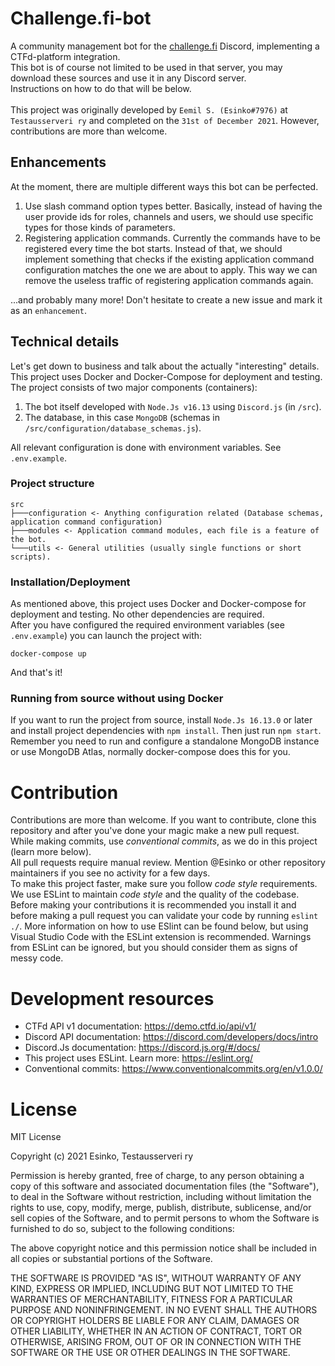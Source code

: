 # Challenge.fi-bot
A community management bot for the <a href="https://challenge.fi">challenge.fi</a> Discord, implementing a CTFd-platform integration.<br>
This bot is of course not limited to be used in that server, you may download these sources and use it in any Discord server.<br>
Instructions on how to do that will be below.
<br>
<br>
This project was originally developed by `Eemil S. (Esinko#7976)` at `Testausserveri ry` and completed on the `31st of December 2021`.
However, contributions are more than welcome.

## Enhancements
At the moment, there are multiple different ways this bot can be perfected.
1. Use slash command option types better. Basically, instead of having the user provide ids for roles, channels and users,
we should use specific types for those kinds of parameters.
2. Registering application commands. Currently the commands have to be registered every time the bot starts. Instead of that,
we should implement something that checks if the existing application command configuration matches the one we are about to apply.
This way we can remove the useless traffic of registering application commands again.

...and probably many more! Don't hesitate to create a new issue and mark it as an `enhancement`.

## Technical details
Let's get down to business and talk about the actually "interesting" details.<br>
This project uses Docker and Docker-Compose for deployment and testing.<br>
The project consists of two major components (containers):
1. The bot itself developed with `Node.Js v16.13` using `Discord.js` (in `/src`).
2. The database, in this case `MongoDB` (schemas in `/src/configuration/database_schemas.js`).

All relevant configuration is done with environment variables. See `.env.example`.

### Project structure

```
src
├───configuration <- Anything configuration related (Database schemas, application command configuration)
├───modules <- Application command modules, each file is a feature of the bot.
└───utils <- General utilities (usually single functions or short scripts).
```

### Installation/Deployment
As mentioned above, this project uses Docker and Docker-compose for deployment and testing.
No other dependencies are required.
<br>
After you have configured the required environment variables (see `.env.example`) you can launch the project with:
```
docker-compose up
```
And that's it!

### Running from source without using Docker
If you want to run the project from source, install `Node.Js 16.13.0` or later and install project dependencies with `npm install`.
Then just run `npm start`. Remember you need to run and configure a standalone MongoDB instance or use MongoDB Atlas, normally docker-compose does this for you.

# Contribution 
Contributions are more than welcome. If you want to contribute, clone this repository and after you've done your magic make a new pull request.
<br>
While making commits, use *conventional commits*, as we do in this project (learn more below).
<br>
All pull requests require manual review. Mention @Esinko or other repository maintainers if you see no activity for a few days.
<br>
To make this project faster, make sure you follow *code style* requirements. We use ESLint to maintain *code style* and the quality of the codebase.
Before making your contributions it is recommended you install it and before making a pull request you can validate your code by running `eslint ./`.
More information on how to use ESlint can be found below, but using Visual Studio Code with the ESLint extension is recommended.
Warnings from ESLint can be ignored, but you should consider them as signs of messy code.

# Development resources
- CTFd API v1 documentation: <a href="https://demo.ctfd.io/api/v1/">https://demo.ctfd.io/api/v1/</a>
- Discord API documentation: <a href="https://discord.com/developers/docs/intro">https://discord.com/developers/docs/intro</a>
- Discord.Js documentation: <a href="https://discord.js.org/#/docs/">https://discord.js.org/#/docs/</a>
- This project uses ESLint. Learn more: <a href="https://eslint.org/">https://eslint.org/</a>
- Conventional commits: <a href="https://www.conventionalcommits.org/en/v1.0.0/">https://www.conventionalcommits.org/en/v1.0.0/</a>

# License
MIT License

Copyright (c) 2021 Esinko, Testausserveri ry

Permission is hereby granted, free of charge, to any person obtaining a copy
of this software and associated documentation files (the "Software"), to deal
in the Software without restriction, including without limitation the rights
to use, copy, modify, merge, publish, distribute, sublicense, and/or sell
copies of the Software, and to permit persons to whom the Software is
furnished to do so, subject to the following conditions:

The above copyright notice and this permission notice shall be included in all
copies or substantial portions of the Software.

THE SOFTWARE IS PROVIDED "AS IS", WITHOUT WARRANTY OF ANY KIND, EXPRESS OR
IMPLIED, INCLUDING BUT NOT LIMITED TO THE WARRANTIES OF MERCHANTABILITY,
FITNESS FOR A PARTICULAR PURPOSE AND NONINFRINGEMENT. IN NO EVENT SHALL THE
AUTHORS OR COPYRIGHT HOLDERS BE LIABLE FOR ANY CLAIM, DAMAGES OR OTHER
LIABILITY, WHETHER IN AN ACTION OF CONTRACT, TORT OR OTHERWISE, ARISING FROM,
OUT OF OR IN CONNECTION WITH THE SOFTWARE OR THE USE OR OTHER DEALINGS IN THE
SOFTWARE.